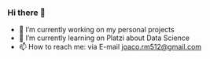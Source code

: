 ### Hi there 👋


- 🔭 I’m currently working on my personal projects
- 🌱 I’m currently learning on Platzi about Data Science
- 📫 How to reach me: via E-mail joaco.rm512@gmail.com
<!--
**justkahdri/JustKahdri** is a ✨ _special_ ✨ repository because its `README.md` (this file) appears on your GitHub profile.

- 👯 I’m looking to collaborate on ...
- 🤔 I’m looking for help with ...
- 💬 Ask me about ...
- 📫 How to reach me: ...
- 😄 Pronouns: ...
- ⚡ Fun fact: ...
-->
